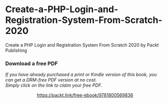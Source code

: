 # Create-a-PHP-Login-and-Registration-System-From-Scratch-2020
Create a PHP Login and Registration System From Scratch 2020 by Packt Publishing
### Download a free PDF

 <i>If you have already purchased a print or Kindle version of this book, you can get a DRM-free PDF version at no cost.<br>Simply click on the link to claim your free PDF.</i>
<p align="center"> <a href="https://packt.link/free-ebook/9781800569836">https://packt.link/free-ebook/9781800569836 </a> </p>